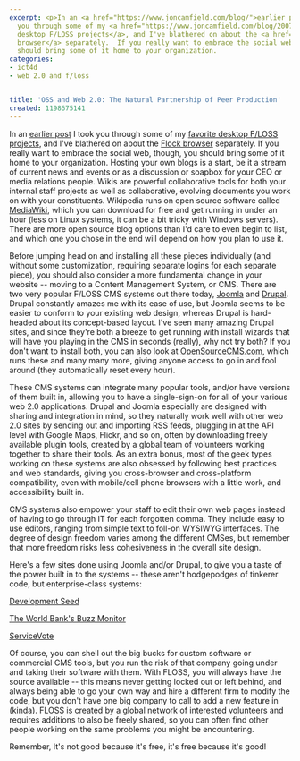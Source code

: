 ```yaml
---
excerpt: <p>In an <a href="https://www.joncamfield.com/blog/">earlier post</a> I took
  you through some of my <a href="https://www.joncamfield.com/blog/2007.12/open_source_software_by_volunt.html">favorite
  desktop F/LOSS projects</a>, and I've blathered on about the <a href="https://www.joncamfield.com/blog/2007.12/a_better_browser_ii.html">Flock
  browser</a> separately.  If you really want to embrace the social web, though, you
  should bring some of it home to your organization.
categories:
- ict4d
- web 2.0 and f/loss


title: 'OSS and Web 2.0: The Natural Partnership of Peer Production'
created: 1198675141
---
```

<p>In an <a href="https://www.joncamfield.com/blog/">earlier post</a> I took you through some of my <a href="https://www.joncamfield.com/blog/2007.12/open_source_software_by_volunt.html">favorite desktop F/LOSS projects</a>, and I've blathered on about the <a href="https://www.joncamfield.com/blog/2007.12/a_better_browser_ii.html">Flock browser</a> separately.  If you really want to embrace the social web, though, you should bring some of it home to your organization.  Hosting your own blogs is a start, be it a stream of current news and events or as a discussion or soapbox for your CEO or media relations people.  Wikis are powerful collaborative tools for both your internal staff projects as well as collaborative, evolving documents you work on with your constituents.  Wikipedia runs on open source software called <a href="https://www.mediawiki.org/">MediaWiki</a>, which you can download for free and get running in under an hour (less on Linux systems, it can be a bit tricky with Windows servers).  There are more open source blog options than I'd care to even begin to list, and which one you chose in the end will depend on how you plan to use it.</p>

<p>Before jumping head on and installing all these pieces individually (and without some customization, requiring separate logins for each separate piece), you should also consider a more fundamental change in your website -- moving to a Content Management System, or CMS.  There are two very popular F/LOSS CMS systems out there today, <a href="https://joomla.org/">Joomla</a> and <a href="https://drupal.org/">Drupal</a>.  Drupal constantly amazes me with its ease of use, but Joomla seems to be easier to conform to your existing web design, whereas Drupal is hard-headed about its concept-based layout.  I've seen many amazing Drupal sites, and since they're both a breeze to get running with install wizards that will have you playing in the CMS in seconds (really), why not try both?  If you don't want to install both, you can also look at <a href="https://www.opensourcecms.com/">OpenSourceCMS.com</a>, which runs these and many many more, giving anyone access to go in and fool around (they automatically reset every hour).</p>

<p>These CMS systems can integrate many popular tools, and/or have versions of them built in, allowing you to have a single-sign-on for all of your various web 2.0 applications.  Drupal and Joomla especially are designed with sharing and integration in mind, so they naturally work well with other web 2.0 sites by sending out and importing RSS feeds, plugging in at the API level with Google Maps, Flickr, and so on, often by downloading freely available plugin tools, created by a global team of volunteers working together to share their tools.  As an extra bonus, most of the geek types working on these systems are also obsessed by following best practices and web standards, giving you cross-browser and cross-platform compatibility, even with mobile/cell phone browsers with a little work, and accessibility built in.</p>

<p>CMS systems also empower your staff to edit their own web pages instead of having to go through IT for each forgotten comma.  They include easy to use editors, ranging from simple text to foll-on WYSIWYG interfaces.  The degree of design freedom varies among the different CMSes, but remember that more freedom risks less cohesiveness in the overall site design.</p>

<p>Here's a few sites done using Joomla and/or Drupal, to give you a taste of the power built in to the systems -- these aren't hodgepodges of tinkerer code, but enterprise-class systems:</p>

<p><a href="https://www.developmentseed.org/">Development Seed</a></p>

<p><a href="https://buzzm.worldbank.org/">The World Bank's Buzz Monitor</a></p>

<p><a href="https://servicevote.org/">ServiceVote</a></p>

<p>Of course, you can shell out the big bucks for custom software or commercial CMS tools, but you run the risk of that company going under and taking their software with them. With FLOSS, you will always have the source available -- this means never getting locked out or left behind, and always being able to go your own way and hire a different firm to modify the code, but you don't have one big company to call to add a new feature in (kinda).  FLOSS is created by a global network of interested volunteers and requires additions to also be freely shared, so you can often find other people working on the same problems you might be encountering.</p>

<p>Remember, It's not good because it's free, it's free because it's good!</p>
